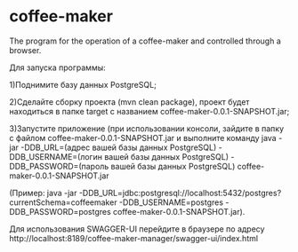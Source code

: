 # coffee-maker
The program for the operation of a coffee-maker and controlled through a browser.

Для запуска программы:

1)Поднимите базу данных PostgreSQL;


2)Сделайте сборку проекта (mvn clean package), проект будет находиться в папке target с названием coffee-maker-0.0.1-SNAPSHOT.jar;


3)Запустите приложение (при использовании консоли, зайдите в папку с файлом coffee-maker-0.0.1-SNAPSHOT.jar и выполните команду java -jar -DDB_URL=(адрес вашей базы данных PostgreSQL) -DDB_USERNAME=(логин вашей базы данных PostgreSQL) -DDB_PASSWORD=(пароль вашей базы данных PostgreSQL) coffee-maker-0.0.1-SNAPSHOT.jar

(Пример: java -jar -DDB_URL=jdbc:postgresql://localhost:5432/postgres?currentSchema=coffeemaker -DDB_USERNAME=postgres -DDB_PASSWORD=postgres coffee-maker-0.0.1-SNAPSHOT.jar).


Для использования SWAGGER-UI перейдите в браузере по адресу http://localhost:8189/coffee-maker-manager/swagger-ui/index.html
